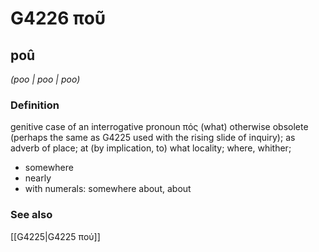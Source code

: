 # G4226 ποῦ

## poû

_(poo | poo | poo)_

### Definition

genitive case of an interrogative pronoun πός (what) otherwise obsolete (perhaps the same as G4225 used with the rising slide of inquiry); as adverb of place; at (by implication, to) what locality; where, whither; 

- somewhere
- nearly
- with numerals: somewhere about, about

### See also

[[G4225|G4225 πού]]
